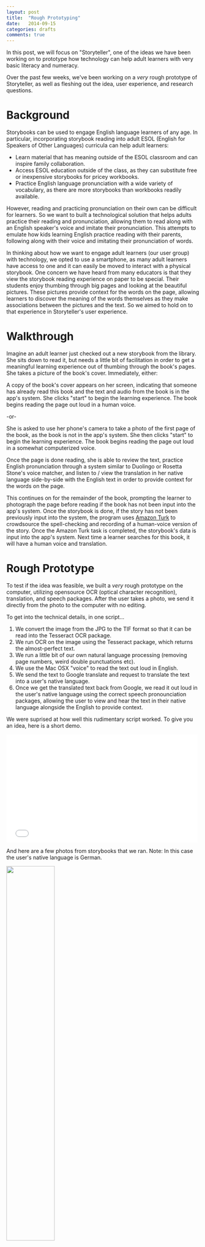 ```yaml
---
layout: post
title:  "Rough Prototyping"
date:   2014-09-15
categories: drafts
comments: true
---
```


In this post, we will focus on "Storyteller", one of the ideas we have been working on to prototype how technology can help adult learners with very basic literacy and numeracy. 

Over the past few weeks, we've been working on a _very_ rough prototype of Storyteller, as well as fleshing out the idea, user experience, and research questions.

# Background

Storybooks can be used to engage English language learners of any age. In particular, incorporating storybook reading into adult ESOL (English for Speakers of Other Languages) curricula can help adult learners: 

* Learn material that has meaning outside of the ESOL classroom and can inspire family collaboration.
* Access ESOL education outside of the class, as they can substitute free or inexpensive storybooks for pricey workbooks.
* Practice English language pronunciation with a wide variety of vocabulary, as there are more storybooks than workbooks readily available.

However, reading and practicing pronunciation on their own can be difficult for learners. So we want to built a technological solution that helps adults practice their reading and pronunciation, allowing them to read along with an English speaker's voice and imitate their pronunciation. This attempts to emulate how kids learning English practice reading with their parents, following along with their voice and imitating their pronunciation of words.

In thinking about how we want to engage adult learners (our user group) with technology, we opted to use a smartphone, as many adult learners have access to one and it can easily be moved to interact with a physical storybook. One concern we have heard from many educators is that they view the storybook reading experience on paper to be special. Their students enjoy thumbing through big pages and looking at the beautiful pictures. These pictures provide context for the words on the page, allowing learners to discover the meaning of the words themselves as they make associations between the pictures and the text. So we aimed to hold on to that experience in Storyteller's user experience.

# Walkthrough

Imagine an adult learner just checked out a new storybook from the library. She sits down to read it, but needs a little bit of facilitation in order to get a meaningful learning experience out of thumbing through the book's pages. She takes a picture of the book's cover. Immediately, either:

A copy of the book's cover appears on her screen, indicating that someone has already read this book and the text and audio from the book is in the app's system. She clicks "start" to begin the learning experience. The book begins reading the page out loud in a human voice.

-or-

She is asked to use her phone's camera to take a photo of the first page of the book, as the book is not in the app's system. She then clicks "start" to begin the learning experience. The book begins reading the page out loud in a somewhat computerized voice.

Once the page is done reading, she is able to review the text, practice English pronunciation through a system similar to Duolingo or Rosetta Stone's voice matcher, and listen to / view the translation in her native language side-by-side with the English text in order to provide context for the words on the page.

This continues on for the remainder of the book, prompting the learner to photograph the page before reading if the book has not been input into the app's system. Once the storybook is done, if the story has not been previously input into the system, the program uses [Amazon Turk](http://en.wikipedia.org/wiki/Amazon_Mechanical_Turk) to crowdsource the spell-checking and recording of a human-voice version of the story. Once the Amazon Turk task is completed, the storybook's data is input into the app's system. Next time a learner searches for this book, it will have a human voice and translation.

# Rough Prototype

To test if the idea was feasible, we built a _very_ rough prototype on the computer, utilizing opensource OCR (optical character recognition), translation, and speech packages. After the user takes a photo, we send it directly from the photo to the computer with no editing.

To get into the technical details, in one script...

1. We convert the image from the JPG to the TIF format so that it can be read into the Tesseract OCR package.
2. We run OCR on the image using the Tesseract package, which returns the almost-perfect text.
3. We run a little bit of our own natural language processing (removing page numbers, weird double punctuations etc).
4. We use the Mac OSX "voice" to read the text out loud in English.
6. We send the text to Google translate and request to translate the text into a user's native language.
7. Once we get the translated text back from Google, we read it out loud in the user's native language using the correct speech pronounciation packages, allowing the user to view and hear the text in their native language alongside the English to provide context.

We were suprised at how well this rudimentary script worked. To give you an idea, here is a short demo.

<iframe src="//player.vimeo.com/video/106844197" width="500" height="281" frameborder="0" webkitallowfullscreen mozallowfullscreen allowfullscreen></iframe>

And here are a few photos from storybooks that we ran. Note: In this case the user's native language is German.

<img src="../images/storyteller_rough_prototype/corduroy.jpg" width="50%">

```
English: tables and chairs and lamps and sofas, and rows and rows of beds. This must be a palace! Corduroy gasped. I guess IVe always Wanted to live in a palace.

German: Tische und Stühle und Lampen und Sofas, und Reihen von Betten. Das muss ein Schloss! Cord schnappte nach Luft. Ich denke, IVe wollte immer in einem Palast leben.
```

<img src="../images/storyteller_rough_prototype/seuss2.jpg" width="50%">

```
English: And some are very, Very bad. Why are they sad and glad and bad? I do not know. Go ask your dad.

German: Und einige sind sehr, sehr schlecht. Warum sind sie traurig und froh und schlecht? Ich weiß nicht. Gehen fragen Sie Ihren Vater.
```

<img src="../images/storyteller_rough_prototype/the_very_hungry_caterpillar.jpg" width="50%">

```
English: On Saturday he ate through one piece of chocolate cake, one ice-cream cone, one pickle, one slice of Swiss cheese, one slice of salami,

German: Am Samstag durch ein Stück Schokoladenkuchen aß er, eine Eistüte, eine Gurke, eine Scheibe Schweizer Käse, eine Scheibe Salami,
```

<img src="../images/storyteller_rough_prototype/where_the_wild_things_are.jpg" width="50%">

```
English: Now stop! Max said and sent the wild things off to bed without their supper. And Max the king of all wild things was lonely and wanted to be where someone loved him best of all.

German: Jetzt stoppen! Max sagte und schickte die wilden Kerle ins Bett, ohne ihr Abendessen. Und Max, der König aller wilden Kerle war einsam und wollte dort sein, wo ihn jemand am besten von allen geliebt.
```

# Possible Directions

A few things we've begun to explore simultaneously are:

Can we modify the script to translate text to English for storybooks in learner's native language? Is the translation good? This would be useful if a learner has a favorite storybook that they already know in their native language.

<img src="../images/storyteller_rough_prototype/mitzekaetchen.jpg" width="50%">

Can we modify the script to allow learners to author their own storybooks by coloring in letters and illustrations? For example, one attempt is shown below:

<img src="../images/storyteller_rough_prototype/onefish.jpg" width="50%">

```
English: ONE FISH l TWO FISH 1 RED FISH BLUE FISH

German: Ein Fisch zwei Fische 1 l Red Fish Blue Fish
```

We are pretty excited to keep fleshing out this idea. On the technical side, the next steps will be to do a better job detecting the image in the first place. We are looking into many image technology improvements such as using and [Canny Edge Detector](http://scikit-image.org/docs/dev/auto_examples/plot_canny.html) to grab edges of photograph, and brightness / contrast filters to help with OCR readability.
